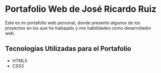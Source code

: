# Portafolio Web de José Ricardo Ruiz

Este es mi portafolio web personal, donde presento algunos de los 
proyectos en los que he trabajado y mis habilidades como desarrollador web.

## Tecnologías Utilizadas para el Portafolio

- HTML5
- CSS3

